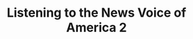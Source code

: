 ---
description: 美国英语学习，单句播放，单词解析。
layout: post
results:
- primaryGenreName: Education
  version: '2.0'
  formattedPrice: 免费
  genreIds:
  - '6017'
  artworkUrl60: http://is4.mzstatic.com/image/thumb/Purple60/v4/6e/b1/fc/6eb1fc9c-67e3-0794-f844-e04622ed553f/source/60x60bb.jpg
  minimumOsVersion: '5.1.1'
  appletvScreenshotUrls: &a []
  sellerName: Compass Media Co., Ltd.
  supportedDevices:
  - iPhone-3GS
  - iPadWifi
  - iPad3G
  - iPodTouchThirdGen
  - iPhone4
  - iPodTouchFourthGen
  - iPad2Wifi
  - iPad23G
  - iPhone4S
  - iPadThirdGen
  - iPadThirdGen4G
  - iPhone5
  - iPodTouchFifthGen
  - iPadFourthGen
  - iPadFourthGen4G
  - iPadMini
  - iPadMini4G
  - iPhone5c
  - iPhone5s
  - iPhone6
  - iPhone6Plus
  - iPodTouchSixthGen
  genres:
  - 教育
  currentVersionReleaseDate: '2016-08-05T15:56:30Z'
  trackName: Listening to the News Voice of America 2
  isVppDeviceBasedLicensingEnabled: false
  description: "Class Booster\n\n복잡하고 지루한 온라인 영어 학습은 이제 그만!\n학생들은 재밌게 모바일로
    학습하고, 선생님은 간편하게 이메일로 학습결과를 확인 하세요!\n\n1. PC 뿐 아니라 모바일 기기에서도 사용 가능\n교재에
    포함된 Hybrid CD를 이용해 PC에 설치하고, 학생의 스마트폰이나 테블릿 PC에도 무료앱을 설치해 언제 어디서나 학습이
    가능합니다.\n\n2. 영어 학습을 즐겁게 하는 게임화된 액티비티\n학습 동기를 유발 시키도록 재미있게 설계된 다양한 액티비티들을
    하다 보면 포인트가 쌓이고, 포인트가 쌓이면서 내 캐릭터와 영어 실력이 동시에 성장하게 됩니다.\n\n3. 복잡한 LMS없이
    선생님 이메일 주소만 있으면 학생 학습 확인 가능\n학생 등록, 반 배정, 학습 할당 등의 복잡한 절차 없이, 학생들은 앱 설치
    후 학습만 하면 됩니다. 지정된 선생님 이메일로 학습 결과가 전송 되면, 선생님은 로그인만 하면 바로 학습 결과를 확인 하실
    수 있습니다.\n\nListening to the News: Voice of America  2\n\nVoice of America
    for Listening Practice 1-3은 초등부터 고등까지 각 단계의 학생들에게 뉴스 청취를 통한 Listening
    스킬 향상을 돕기 위해 고안된 교재이다. 각 권의 주제 (1권) 혹은 본문 (2-3권)은 Voice of America의 뉴스
    원문을 사용하였으며, 이를 통해 보다 고차원적인 Listening 학습 효과를 기대할 수 있다. 학습자는 전 세계의 다양한 뉴스를
    공부하고 여러 형태의 액티비티를 해결하는 과정에서 높은 수준의 Listening 실력을 획득하게 된다. \n\n\nListening
    to the News Voice of America is a\nthree-book series designed to improve
    listening\ncomprehension skills for academic purposes while providing
    interesting topics related to\nculture, news, and current events.\nListening
    to the News 1 contains presentations patterned after news reports from
    Voice of\nAmerica, a multimedia broadcasting service funded by the US
    government."
  price: 0
  trackId: 1140369224
  releaseDate: '2016-08-05T15:56:30Z'
  advisories: *a
  screenshotUrls:
  - http://a1.mzstatic.com/us/r30/Purple18/v4/9c/5d/26/9c5d261d-6b2c-610a-bc06-681b6ebab1cd/screen406x722.jpeg
  - http://a5.mzstatic.com/us/r30/Purple18/v4/b9/93/81/b9938166-deaf-30bb-86e5-c5c3872fb1b3/screen406x722.jpeg
  - http://a5.mzstatic.com/us/r30/Purple18/v4/3e/12/33/3e1233cf-c93c-5b3d-9f1c-6ab0f2530e32/screen406x722.jpeg
  - http://a4.mzstatic.com/us/r30/Purple60/v4/23/25/86/232586ad-5535-dc8f-bc04-3eda7e9768f0/screen406x722.jpeg
  - http://a1.mzstatic.com/us/r30/Purple18/v4/3f/2f/a0/3f2fa01e-382d-d263-c29b-c58801d4399f/screen406x722.jpeg
  artistViewUrl: https://itunes.apple.com/cn/developer/compass-media-co.-ltd./id393294989?uo=4
  primaryGenreId: 6017
  kind: software
  fileSizeBytes: '259391985'
  bundleId: com.compasspub.LNVA2
  trackContentRating: 4+
  trackCensoredName: Listening to the News Voice of America 2
  contentAdvisoryRating: 4+
  isGameCenterEnabled: false
  artistName: Compass Media Co., Ltd.
  languageCodesISO2A:
  - CS
  - NL
  - EN
  - FR
  - DE
  - IT
  - JA
  - KO
  - PL
  - PT
  - RU
  - ZH
  - ES
  - SV
  - ZH
  - TR
  features:
  - iosUniversal
  wrapperType: software
  artworkUrl512: http://is4.mzstatic.com/image/thumb/Purple60/v4/6e/b1/fc/6eb1fc9c-67e3-0794-f844-e04622ed553f/source/512x512bb.jpg
  artworkUrl100: http://is4.mzstatic.com/image/thumb/Purple60/v4/6e/b1/fc/6eb1fc9c-67e3-0794-f844-e04622ed553f/source/100x100bb.jpg
  trackViewUrl: https://geo.itunes.apple.com/cn/app/listening-to-news-voice-america/id1140369224?mt=8&uo=4
  artistId: 393294989
  currency: CNY
  ipadScreenshotUrls:
  - http://a4.mzstatic.com/us/r30/Purple20/v4/bb/5d/0b/bb5d0b35-de93-fb88-684e-bd8a4ba7cd3d/sc552x414.jpeg
  - http://a3.mzstatic.com/us/r30/Purple60/v4/9d/cf/7a/9dcf7a2d-60f3-26e3-af41-9ffc3c801c79/sc552x414.jpeg
  - http://a3.mzstatic.com/us/r30/Purple18/v4/6b/37/cd/6b37cd1f-54f2-c2d2-65a3-f0f831ef6c77/sc552x414.jpeg
  - http://a3.mzstatic.com/us/r30/Purple60/v4/c6/cc/72/c6cc72e4-874b-693f-a5f8-3c2ddcbcd2ca/sc552x414.jpeg
  - http://a1.mzstatic.com/us/r30/Purple30/v4/89/f1/46/89f14670-4beb-ec71-438f-31d61b461dd3/sc552x414.jpeg
category: 教育
tags: tag1
resultCount: 1
title: Listening to the News Voice of America 2

---